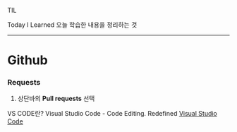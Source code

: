 TIL

Today I Learned
오늘 학습한 내용을 정리하는 것
***

Github
========


### Requests
1. 상단바의 **Pull requests** 선택


VS CODE란?
Visual Studio Code - Code Editing. Redefined
[Visual Studio Code](https://code.visualstudio.com)
